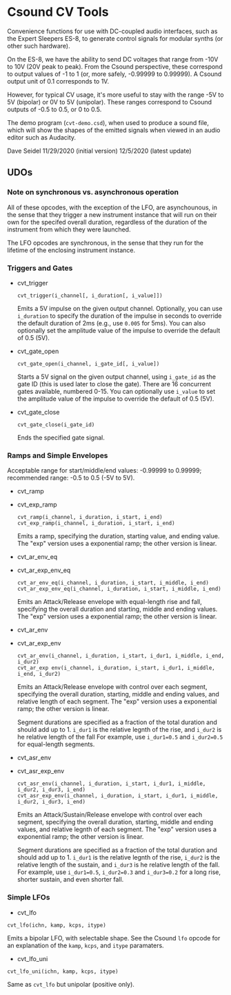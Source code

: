 # Csound CV Tools

Convenience functions for use with DC-coupled audio interfaces, such as the Expert Sleepers ES-8, to generate control signals for modular synths (or other such hardware).

On the ES-8, we have the ability to send DC voltages that range from -10V to 10V (20V peak to peak). From the Csound perspective, these correspond to output values of -1 to 1 (or, more safely, -0.99999 to 0.99999). A Csound output unit of 0.1 corresponds to 1V.

However, for typical CV usage, it's more useful to stay with the range -5V to 5V (bipolar) or 0V to 5V (unipolar). These ranges correspond to Csound outputs of -0.5 to 0.5, or 0 to 0.5.

The demo program (`cvt-demo.csd`), when used to produce a sound file, which will show the shapes of the emitted signals when viewed in an audio editor such as Audacity.

Dave Seidel
11/29/2020 (initial version)
12/5/2020 (latest update)

## UDOs

### Note on synchronous vs. asynchronous operation

All of these opcodes, with the exception of the LFO, are asynchounous, in the sense that they trigger a new instrument instance that will run on their own for the specifed overall duration, regardless of the duration of the instrument from which they were launched.

The LFO opcodes are synchronous, in the sense that they run for the lifetime of the enclosing instrument instance.

### Triggers and Gates

 * cvt_trigger
    ```
    cvt_trigger(i_channel[, i_duration[, i_value]])
    ```

    Emits a 5V impulse on the given output channel. Optionally, you can use `i_duration` to specify the duration of the impulse in seconds to override the default duration of 2ms (e.g., use `0.005` for 5ms). You can also optionally set the amplitude value of the impulse to override the default of 0.5 (5V).

 * cvt_gate_open

    ```
    cvt_gate_open(i_channel, i_gate_id[, i_value])
    ```

    Starts a 5V signal on the given output channel, using `i_gate_id` as the gate ID (this is used later to close the gate). There are 16 concurrent gates available, numbered 0-15. You can optionally use `i_value` to set the amplitude value of the impulse to override the default of 0.5 (5V).

 * cvt_gate_close

    ```
    cvt_gate_close(i_gate_id)
    ```

    Ends the specified gate signal.

### Ramps and Simple Envelopes

Acceptable range for start/middle/end values: -0.99999 to 0.99999; recommended range: -0.5 to 0.5 (-5V to 5V).

 * cvt_ramp
 * cvt_exp_ramp

    ```
    cvt_ramp(i_channel, i_duration, i_start, i_end)
    cvt_exp_ramp(i_channel, i_duration, i_start, i_end)
    ```

    Emits a ramp, specifying the duration, starting value, and ending value. The "exp" version uses a exponential ramp; the other version is linear.
 * cvt_ar_env_eq
 * cvt_ar_exp_env_eq

    ```
    cvt_ar_env_eq(i_channel, i_duration, i_start, i_middle, i_end)
    cvt_ar_exp_env_eq(i_channel, i_duration, i_start, i_middle, i_end)
    ```

    Emits an Attack/Release envelope with equal-length rise and fall, specifying the overall duration and starting, middle and ending values. The "exp" version uses a exponential ramp; the other version is linear.

 * cvt_ar_env
 * cvt_ar_exp_env

    ```
    cvt_ar_env(i_channel, i_duration, i_start, i_dur1, i_middle, i_end, i_dur2)
    cvt_ar_exp env(i_channel, i_duration, i_start, i_dur1, i_middle, i_end, i_dur2)
    ```

    Emits an Attack/Release envelope with control over each segment, specifying the overall duration, starting, middle and ending values, and relative length of each segment. The "exp" version uses a exponential ramp; the other version is linear.
    
    Segment durations are specified as a fraction of the total duration and should add up to 1. `i_dur1` is the relative legnth of the rise, and `i_dur2` is he relative length of the fall For example, use `i_dur1=0.5` and `i_dur2=0.5` for equal-length segments.

 * cvt_asr_env
 * cvt_asr_exp_env

    ```
    cvt_asr_env(i_channel, i_duration, i_start, i_dur1, i_middle, i_dur2, i_dur3, i_end)
    cvt_asr_exp_env(i_channel, i_duration, i_start, i_dur1, i_middle, i_dur2, i_dur3, i_end)
    ```

    Emits an Attack/Sustain/Release envelope with control over each segment, specifying the overall duration, starting, middle and ending values, and relative legnth of each segment. The "exp" version uses a exponential ramp; the other version is linear.
    
    Segment durations are specified as a fraction of the total duration and should add up to 1. `i_dur1` is the relative legnth of the rise, `i_dur2` is the relative length of the sustain, and `i_dur3` is he relative length of the fall. For example, use `i_dur1=0.5`, `i_dur2=0.3` and `i_dur3=0.2` for a long rise, shorter sustain, and even shorter fall.

### Simple LFOs

 * cvt_lfo

 ```
 cvt_lfo(ichn, kamp, kcps, itype)
 ```

 Emits a bipolar LFO, with selectable shape. See the Csound `lfo` opcode for an explanation of the `kamp`, `kcps`, and `itype` paramaters.

 * cvt_lfo_uni

 ```
 cvt_lfo_uni(ichn, kamp, kcps, itype)
 ```

 Same as `cvt_lfo` but unipolar (positive only).
